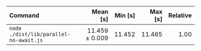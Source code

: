 | Command                                |       Mean [s] | Min [s] | Max [s] | Relative |
| :------------------------------------- | -------------: | ------: | ------: | -------: |
| `node ./dist/lib/parallel-no-await.js` | 11.459 ± 0.009 |  11.452 |  11.465 |     1.00 |
